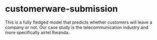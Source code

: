 # customerware-submission
This is a fully fledged model that predicts whether customers will leave a company or not. Our case study is the telecommunication industry and more specifically airtel Rwanda.. 
